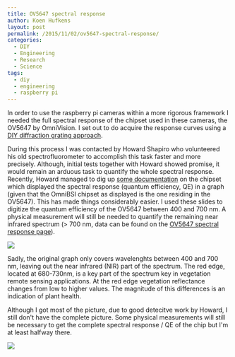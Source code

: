 ```yaml
---
title: OV5647 spectral response
author: Koen Hufkens
layout: post
permalink: /2015/11/02/ov5647-spectral-response/
categories:
  - DIY
  - Engineering
  - Research
  - Science
tags:
  - diy
  - engineering
  - raspberry pi
---
```

In order to use the raspberry pi cameras within a more rigorous framework I needed the full spectral response of the chipset used in these cameras, the OV5647 by OmniVision. I set out to do acquire the response curves using a <a href="http://www.khufkens.com/2015/04/19/raspberry-pi-camera-spectral-response-curve-intro/">DIY diffraction grating approach</a>.

During this process I was contacted by Howard Shapiro who volunteered his old spectrofluorometer to accomplish this task faster and more precisely. Although, initial tests together with Howard showed promise, it would remain an arduous task to quantify the whole spectral response. Recently, Howard managed to dig up
<a href="/uploads/2015/11/006_paper_rhodes_omnivision_bsi2.pdf">some documentation</a> on the chipset which displayed the spectral response (quantum efficiency, QE) in a graph (given that the OmniBSI chipset as displayed is the one residing in the OV5647). This has made things considerably easier. I used these slides to digitize the quantum efficiency of the OV5647 between 400 and 700 nm. A physical measurement will still be needed to quantify the remaining near infrared spectrum (&gt; 700 nm, data can be found on the <a href="http://www.khufkens.com/ov5647-spectral-response/" target="_blank">OV5647 spectral response page</a>).

![](https://farm6.staticflickr.com/5802/22708983135_19b6043fe4_z_d.jpg)

Sadly, the original graph only covers wavelenghts between 400 and 700 nm, leaving out the near infrared (NIR) part of the spectrum. The red edge, located at 680-730nm, is a key part of the spectrum key in vegetation remote sensing applications. At the red edge vegetation reflectance changes from low to higher values. The magnitude of this differences is an indication of plant health.

Although I got most of the picture, due to good detecitve work by Howard, I still don't have the complete picture. Some physical measurements will still be necessary to get the complete spectral response / QE of the chip but I'm at least halfway there.

![](https://farm1.staticflickr.com/652/22521053850_e739739c6f_z_d.jpg)
